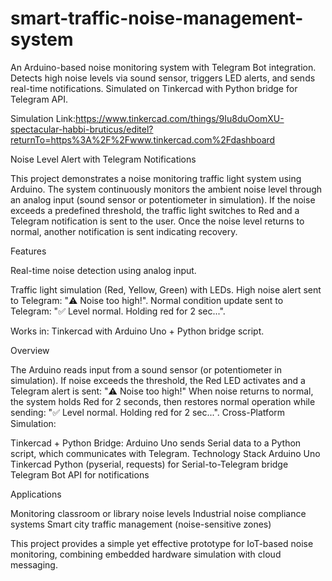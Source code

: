 # smart-traffic-noise-management-system
An Arduino-based noise monitoring system with Telegram Bot integration. Detects high noise levels via sound sensor, triggers LED alerts, and sends real-time notifications. Simulated on Tinkercad with Python bridge for Telegram API.

Simulation Link:https://www.tinkercad.com/things/9Iu8duOomXU-spectacular-habbi-bruticus/editel?returnTo=https%3A%2F%2Fwww.tinkercad.com%2Fdashboard

Noise Level Alert with Telegram Notifications

This project demonstrates a noise monitoring traffic light system using Arduino.
The system continuously monitors the ambient noise level through an analog input (sound sensor or potentiometer in simulation). If the noise exceeds a predefined threshold, the traffic light switches to Red and a Telegram notification is sent to the user. Once the noise level returns to normal, another notification is sent indicating recovery.

Features

Real-time noise detection using analog input.

Traffic light simulation (Red, Yellow, Green) with LEDs.
High noise alert sent to Telegram: "⚠️ Noise too high!".
Normal condition update sent to Telegram: "✅ Level normal. Holding red for 2 sec...".

Works in:
Tinkercad with Arduino Uno + Python bridge script.

Overview

The Arduino reads input from a sound sensor (or potentiometer in simulation).
If noise exceeds the threshold, the Red LED activates and a Telegram alert is sent:
"⚠️ Noise too high!"
When noise returns to normal, the system holds Red for 2 seconds, then restores normal operation while sending:
"✅ Level normal. Holding red for 2 sec...".
Cross-Platform Simulation:

Tinkercad + Python Bridge: Arduino Uno sends Serial data to a Python script, which communicates with Telegram.
Technology Stack
Arduino Uno 
Tinkercad 
Python (pyserial, requests) for Serial-to-Telegram bridge
Telegram Bot API for notifications

Applications

Monitoring classroom or library noise levels
Industrial noise compliance systems
Smart city traffic management (noise-sensitive zones)

This project provides a simple yet effective prototype for IoT-based noise monitoring, combining embedded hardware simulation with cloud messaging.


